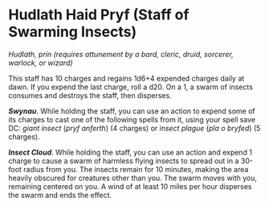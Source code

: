 # Hudlath Haid Pryf (Staff of Swarming Insects)

*Hudlath, prin (requires attunement by a bard, cleric, druid, sorcerer, warlock, or wizard)*

This staff has 10 charges and regains 1d6+4 expended charges daily at dawn. If you expend the last charge, roll a d20. On a 1, a swarm of insects consumes and destroys the staff, then disperses.

***Swynau***. While holding the staff, you can use an action to expend some of its charges to cast one of the following spells from it, using your spell save DC: *giant insect* (*pryf anferth*) (4 charges) or *insect plague* (*pla o bryfed*) (5 charges).

***Insect Cloud***. While holding the staff, you can use an action and expend 1 charge to cause a swarm of harmless flying insects to spread out in a 30-foot radius from you. The insects remain for 10 minutes, making the area heavily obscured for creatures other than you. The swarm moves with you, remaining centered on you. A wind of at least 10 miles per hour disperses the swarm and ends the effect.